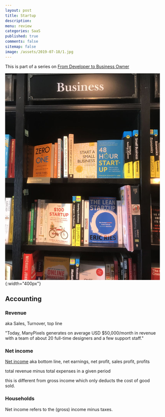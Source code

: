 ```yaml
---
layout: post
title: Startup 
description: 
menu: review
categories: SaaS 
published: true 
comments: false
sitemap: false
image: /assets/2019-07-18/1.jpg
---
```

This is part of a series on [From Developer to Business Owner](/2019/06/20/From-Developer-to-Business-Owner-SaaS)  

![alt text](/assets/2019-07-18/1.jpg "Books"){:width="400px"}     
## Accounting

### Revenue
aka Sales, Turnover, top line

"Today, ManyPixels generates on average USD $50,000/month in revenue with a team of about 20 full-time designers and a few support staff."

### Net income 
[Net income](https://en.wikipedia.org/wiki/Net_income) aka bottom line, net earnings, net profit, sales profit, profits

total revenue minus total expenses in a given period  

this is different from gross income which only deducts the cost of good sold.  

### Households
Net income refers to the (gross) income minus taxes.





